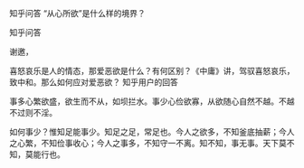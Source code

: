  
 知乎问答 “从心所欲”是什么样的境界？ 
 
 
 
 
 
 知乎问答 
 
 

 

 谢邀，

 喜怒哀乐是人的情态，那爱恶欲是什么？有何区别？《中庸》讲，驾驭喜怒哀乐，致中和。那么如何应对爱恶欲？ 知乎用户的回答 

 

 事多心繁欲盛，欲生而不从，如坝拦水。事少心俭欲寡，从欲随心自然不越。不越不过则不淫。

 如何事少？惟知足能事少。知足之足，常足也。今人之欲多，不知釜底抽薪；今人之心繁，不知俭事收心；今人之事多，不知守一不离。知不知，事无事。天下莫不知，莫能行也。 